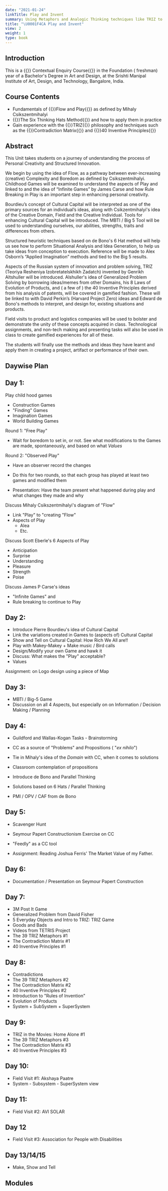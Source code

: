 ```yaml
---
date: "2021-01-24"
linkTitle: Play and Invent
summary: Using Metaphors and Analogic Thinking techniques like TRIZ to solve Inventive Problems
title: "\U0001F4CA Play and Invent"
view: 2
weight: 1
type: book
---
```

## Introduction

This is a {{<hl>}} Contextual Enquiry Course{{</hl>}} in the Foundation ( freshman) year of a Bachelor's Degree in Art and Design, at the Srishti Manipal Institute of Art, Design, and Technology, Bangalore, India. 


## Course Contents

- Fundamentals of {{<hl>}}Flow and Play{{</hl>}} as defined by Mihaly Csikszentmihalyi
- {{<hl>}}The Six Thinking Hats Method{{</hl>}} and how to apply them in practice
- Gain experience with the {{<hl>}}TRIZ{{</hl>}} philosophy and techniques such as the {{<hl>}}Contradiction Matrix{{</hl>}} and {{<hl>}}40 Inventive Principles{{</hl>}}

## Abstract

This Unit takes students on a journey of understanding the process of Personal Creativity and Structured Innovation.

We begin by using the idea of Flow, as a pathway between ever-increasing (creative) Complexity and Boredom as defined by Csikszentmihalyi. Childhood Games will be examined to understand the aspects of Play and linked to and the idea of “Infinite Games” by James Carse and how Rule Breaking in Play is an important step in enhancing personal creativity.

Bourdieu’s concept of Cultural Capital will be interpreted as one of the primary sources for an individual’s ideas, along with Csikzentmihalyi's idea of  the Creative Domain, Field and the Creative Individual. Tools for enhancing Cultural Capital will be introduced. The MBTI /  Big 5 Tool will be used to understanding ourselves, our abilities, strengths, traits and differences from others.

Structured heuristic techniques based on de Bono's 6 Hat method will help us see how to perform Situational Analysis and Idea Generation, to help us take ideas from conception to execution. Reference will be made to Alex Osborn’s “Applied Imagination” methods and tied to the Big 5 results. 

Aspects of the Russian system of innovation and problem solving, TRIZ (Teoriya Resheniya Izobretatelskhikh Zadatch) invented by Genrikh Altshuller will be introduced. Alshuller's idea of Generalized Problem Solving by borrowing ideas/memes from other Domains, his 8 Laws of Evolution of Products, and ( a few of ) the 40 Inventive Principles derived from his analysis of patents, will be covered in gamified fashion. These will be linked to with David Perkin’s (Harvard Project Zero) ideas and Edward de Bono's methods to interpret, and design for, existing situations and products.  

Field visits to product and logistics companies will be used to bolster and demonstrate the unity of these  concepts acquired in class. Technological assignments, and non-tech making and presenting tasks will also be used in class to create gamified experiences for all of these. 

The students will finally use the methods and ideas they have learnt and apply them in creating a project, artifact or performance of their own.

## Daywise Plan


## Day 1:
Play child hood games
- Construction Games
- "Finding" Games
- Imagination Games
- World Building Games

Round 1: "Free Play"
- Wait for boredom to set in, or not. See what modifications to the Games are made, spontaneously, and based on what *Values*

Round 2: "Observed Play"
- Have an observer record the changes
- Do this for two rounds, so that each group has played at least two games and modified them

- Presentation: Have the team present what happened during play and what changes they made and why

Discuss Mihaly Csikszentmihalyi's diagram of "Flow"
- Link "Play" to "creating "Flow"
- Aspects of Play
  - Alea
  - Etc. 

Discuss Scott Eberle's 6 Aspects of Play
- Anticipation
- Surprise
- Understanding
- Pleasure
- Strength
- Poise

Discuss James P Carse's ideas 
- "Infinite Games" and 
- Rule breaking to continue to Play

## Day 2: 
- Introduce Pierre Bourdieu's idea of Cultural Capital
- Link the variations created in Games to (aspects of) Cultural Capital 
- Show and Tell on Cultural Capital: How Rich We All are!!
- Play with Makey-Makey + Make music / Bird calls
- Design/Modify your own Game and hawk it
- Discuss: What makes the "Play" acceptable?
- Values

Assignment: on Logo design using a piece of Map

## Day 3:
- MBTI / Big-5 Game
- Discussion on all 4 Aspects, but especially on on Information / Decision Making / Planning


## Day 4:

- Guildford and Wallas-Kogan Tasks - Brainstorming
- CC as a source of "Problems" and Propositions ( "*ex nihilo*")
- Tie in Mihaly's idea of the *Domain* with CC, when it comes to solutions

- Classroom contemplation of propositions
- Introduce de Bono and Parallel Thinking
- Solutions based on 6 Hats / Parallel Thinking
- PMI / OPV / CAF from de Bono

## Day 5:
- Scavenger Hunt
- Seymour Papert Constructionism Exercise on CC
- "Feedly" as a CC tool

- Assignment: Reading Joshua Ferris' The Market Value of my Father.

## Day 6:
- Documentation / Presentation on Seymour Papert Construction

## Day 7:
- 3M Post It Game
- Generalized Problem from David Fisher
- 5 Everyday Objects and Intro to TRIZ: TRIZ Game
- Goods and Bads
- Videos from TETRIS Project
- The 39 TRIZ Metaphors #1
- The Contradiction Matrix #1
- 40 Inventive Principles #1

## Day 8: 
- Contradictions 
- The 39 TRIZ Metaphors #2
- The Contradiction Matrix #2
- 40 Inventive Principles #2
- Introduction to "Rules of Invention"
- Evolution of Products
- System + SubSystem + SuperSystem

## Day 9:
- TRIZ in the Movies: Home Alone #1
- The 39 TRIZ Metaphors #3
- The Contradiction Matrix #3
- 40 Inventive Principles #3

## Day 10:
- Field Visit #1: Akshaya Paatre
- System - Subsystem - SuperSystem view

## Day 11:
- Field Visit #2: AVI SOLAR

## Day 12
- Field Visit #3: Association for People with Disabilities

## Day 13/14/15 
- Make, Show and Tell


## Modules





 
